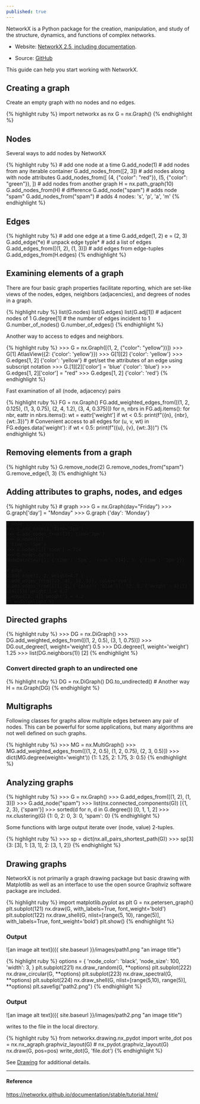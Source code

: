 ```yaml
---
published: true
---
```

NetworkX is a Python package for the creation, manipulation, and study of the structure, dynamics, and functions of complex networks.

- Website: [NetworkX 2.5, including documentation](https://networkx.github.io).

- Source: [GitHub](http://github.com/networkx/networkx)

This guide can help you start working with NetworkX.

## Creating a graph
Create an empty graph with no nodes and no edges.

<head>
    <title>Rouge</title>
    <link media="all" rel="stylesheet" type="text/css" href="../assets/rouge/rouge.css" />
    <style>
        pre{
            background: rgba(0, 0, 0, 0.95);
        }
    </style>
</head>

<body>
    {% highlight ruby %}
  	import networkx as nx
  	G = nx.Graph()
    {% endhighlight %}
</body>

## Nodes
Several ways to add nodes by NetworkX

<head>
    <title>Rouge</title>
    <link media="all" rel="stylesheet" type="text/css" href="../assets/rouge/rouge.css" />
    <style>
        pre{
            background: rgba(0, 0, 0, 0.95);
        }
    </style>
</head>

<body>
    {% highlight ruby %}
    # add one node at a time
    G.add_node(1)
    # add nodes from any iterable container
    G.add_nodes_from([2, 3])
    # add nodes along with node attributes
    G.add_nodes_from([
        (4, {"color": "red"}),
        (5, {"color": "green"}),
    ])
    # add nodes from another graph
    H = nx.path_graph(10)
    G.add_nodes_from(H)
    # difference
    G.add_node("spam")        # adds node "spam"
    G.add_nodes_from("spam")  # adds 4 nodes: 's', 'p', 'a', 'm'
    {% endhighlight %}
</body>

## Edges

<head>
    <title>Rouge</title>
    <link media="all" rel="stylesheet" type="text/css" href="../assets/rouge/rouge.css" />
    <style>
        pre{
            background: rgba(0, 0, 0, 0.95);
        }
    </style>
</head>

<body>
    {% highlight ruby %}
    # add one edge at a time
    G.add_edge(1, 2)
    e = (2, 3)
    G.add_edge(*e) # unpack edge typle*
    # add a list of edges
    G.add_edges_from([(1, 2), (1, 3)])
    # add edges from edge-tuples
    G.add_edges_from(H.edges)
    {% endhighlight %}
</body>

## Examining elements of a graph
There are four basic graph properties facilitate reporting, which are set-like views of the nodes, edges, neighbors (adjacencies), and degrees of nodes in a graph.
<head>
    <title>Rouge</title>
    <link media="all" rel="stylesheet" type="text/css" href="../assets/rouge/rouge.css" />
    <style>
        pre{
            background: rgba(0, 0, 0, 0.95);
        }
    </style>
</head>

<body>
    {% highlight ruby %}
    list(G.nodes)
    list(G.edges)
    list(G.adj[1]) # adjacent nodes of 1
    G.degree[1] # the number of edges incident to 1
    G.number_of_nodes()
    G.number_of_edges()
    {% endhighlight %}
</body>

Another way to access to edges and neighbors.
<head>
    <title>Rouge</title>
    <link media="all" rel="stylesheet" type="text/css" href="../assets/rouge/rouge.css" />
    <style>
        pre{
            background: rgba(0, 0, 0, 0.95);
        }
    </style>
</head>

<body>
    {% highlight ruby %}
    >>> G = nx.Graph([(1, 2, {"color": "yellow"})])
    >>> G[1]
    AtlasView({2: {'color': 'yellow'}})
    >>> G[1][2]
    {'color': 'yellow'}
    >>> G.edges[1, 2]
    {'color': 'yellow'}
    # get/set the attributes of an edge using subscript notation
    >>> G.[1][2]['color'] = 'blue'
    {'color': 'blue'}
    >>> G.edges[1, 2]['color'] = "red"
    >>> G.edges[1, 2]
    {'color': 'red'}
    {% endhighlight %}
</body>

Fast examination of all (node, adjacency) pairs
<head>
    <title>Rouge</title>
    <link media="all" rel="stylesheet" type="text/css" href="../assets/rouge/rouge.css" />
    <style>
        pre{
            background: rgba(0, 0, 0, 0.95);
        }
    </style>
</head>

<body>
    {% highlight ruby %}
    FG = nx.Graph()
    FG.add_weighted_edges_from([(1, 2, 0.125), (1, 3, 0.75), (2, 4, 1.2), (3, 4, 0.375)])
    for n, nbrs in FG.adj.items():
        for nbr, eattr in nbrs.items():
          wt = eattr['weight']
          if wt < 0.5: print(f"({n}, {nbr}, {wt:.3})")
    # Convenient access to all edges
    for (u, v, wt) in FG.edges.data('weight'):
        if wt < 0.5:
          print(f"({u}, {v}, {wt:.3})")
    {% endhighlight %}
</body>

## Removing elements from a graph
<head>
    <title>Rouge</title>
    <link media="all" rel="stylesheet" type="text/css" href="../assets/rouge/rouge.css" />
    <style>
        pre{
            background: rgba(0, 0, 0, 0.95);
        }
    </style>
</head>

<body>
    {% highlight ruby %}
    G.remove_node(2)
    G.remove_nodes_from("spam")
    G.remove_edge(1, 3)
    {% endhighlight %}
</body>

## Adding attributes to graphs, nodes, and edges
<head>
    <title>Rouge</title>
    <link media="all" rel="stylesheet" type="text/css" href="../assets/rouge/rouge.css" />
    <style>
        pre{
            background: rgba(0, 0, 0, 0.95);
        }
    </style>
</head>

<body>
    {% highlight ruby %}
    # graph
    >>> G = nx.Graph(day="Friday")
    >>> G.graph['day'] = "Monday"
    >>> G.graph
    {'day': 'Monday'}
  
    # node
    >>> G.add_node(1, time='5pm')
    >>> G.add_nodes_from([3], time='2pm')
    >>> G.nodes[1]
    {'time': '5pm'}
    >>> G.nodes[1]['room'] = 714
    >>> G.nodes.data()
    NodeDataView({1: {'time': '5pm', 'room': 714}, 3: {'time': '2pm'}})
  
    # edge
    G.add_edge(1, 2, weight=4.7 )
    G.add_edges_from([(3, 4), (4, 5)], color='red')
    G.add_edges_from([(1, 2, {'color': 'blue'}), (2, 3, {'weight': 8})])
    G[4][5]['weight'] = 4.7
    G.edges[3, 4]['weight'] = 4.2
    {% endhighlight %}
</body>

## Directed graphs
<head>
    <title>Rouge</title>
    <link media="all" rel="stylesheet" type="text/css" href="../assets/rouge/rouge.css" />
    <style>
        pre{
            background: rgba(0, 0, 0, 0.95);
        }
    </style>
</head>

<body>
    {% highlight ruby %}
    >>> DG = nx.DiGraph() 
    >>> DG.add_weighted_edges_from([(1, 2, 0.5), (3, 1, 0.75)])
    >>> DG.out_degree(1, weight='weight')
    0.5
    >>> DG.degree(1, weight='weight')
    1.25
    >>> list(DG.neighbors(1))
    [2]
    {% endhighlight %}
</body>

### Convert directed graph to an undirected one
<head>
    <title>Rouge</title>
    <link media="all" rel="stylesheet" type="text/css" href="../assets/rouge/rouge.css" />
    <style>
        pre{
            background: rgba(0, 0, 0, 0.95);
        }
    </style>
</head>

<body>
    {% highlight ruby %}
    DG = nx.DiGraph() 
    DG.to_undirected()
    # Another way
    H = nx.Graph(DG)
    {% endhighlight %}
</body>

## Multigraphs
Following classes for graphs allow multiple edges between any pair of nodes. This can be powerful for some applications, but many algorithms are not well defined on such graphs.

<head>
    <title>Rouge</title>
    <link media="all" rel="stylesheet" type="text/css" href="../assets/rouge/rouge.css" />
    <style>
        pre{
            background: rgba(0, 0, 0, 0.95);
        }
    </style>
</head>

<body>
    {% highlight ruby %}
    >>> MG = nx.MultiGraph() 
    >>> MG.add_weighted_edges_from([(1, 2, 0.5), (1, 2, 0.75), (2, 3, 0.5)])
    >>> dict(MG.degree(weight='weight'))
    {1: 1.25, 2: 1.75, 3: 0.5}
    {% endhighlight %}
</body>

## Analyzing graphs
<head>
    <title>Rouge</title>
    <link media="all" rel="stylesheet" type="text/css" href="../assets/rouge/rouge.css" />
    <style>
        pre{
            background: rgba(0, 0, 0, 0.95);
        }
    </style>
</head>

<body>
    {% highlight ruby %}
    >>> G = nx.Graph()
    >>> G.add_edges_from([(1, 2), (1, 3)])
    >>> G.add_node("spam")
    >>> list(nx.connected_components(G))
    [{1, 2, 3}, {'spam'}]
    >>> sorted(d for n, d in G.degree())
    [0, 1, 1, 2]
    >>> nx.clustering(G)
    {1: 0, 2: 0, 3: 0, 'spam': 0}
    {% endhighlight %}
</body>

Some functions with large output iterate over (node, value) 2-tuples.
<head>
    <title>Rouge</title>
    <link media="all" rel="stylesheet" type="text/css" href="../assets/rouge/rouge.css" />
    <style>
        pre{
            background: rgba(0, 0, 0, 0.95);
        }
    </style>
</head>

<body>
    {% highlight ruby %}
    >>> sp = dict(nx.all_pairs_shortest_path(G))
    >>> sp[3]
    {3: [3], 1: [3, 1], 2: [3, 1, 2]}
    {% endhighlight %}
</body>

## Drawing graphs
NetworkX is not primarily a graph drawing package but basic drawing with Matplotlib as well as an interface to use the open source Graphviz software package are included.
<head>
    <title>Rouge</title>
    <link media="all" rel="stylesheet" type="text/css" href="../assets/rouge/rouge.css" />
    <style>
        pre{
            background: rgba(0, 0, 0, 0.95);
        }
    </style>
</head>

<body>
    {% highlight ruby %}
    import matplotlib.pyplot as plt
    G = nx.petersen_graph()
    plt.subplot(121)
    nx.draw(G, with_labels=True, font_weight='bold')
    plt.subplot(122)
    nx.draw_shell(G, nlist=[range(5, 10), range(5)], with_labels=True, font_weight='bold')
    plt.show()
    {% endhighlight %}
</body>

### Output
![an image alt text]({{ site.baseurl }}/images/path1.png "an image title")

<head>
    <title>Rouge</title>
    <link media="all" rel="stylesheet" type="text/css" href="../assets/rouge/rouge.css" />
    <style>
        pre{
            background: rgba(0, 0, 0, 0.95);
        }
    </style>
</head>

<body>
    {% highlight ruby %}
    options = {
        'node_color': 'black',
        'node_size': 100,
        'width': 3,
    }
    plt.subplot(221)
    nx.draw_random(G, **options)
    plt.subplot(222)
    nx.draw_circular(G, **options)
    plt.subplot(223)
    nx.draw_spectral(G, **options)
    plt.subplot(224)
    nx.draw_shell(G, nlist=[range(5,10), range(5)], **options)
    plt.savefig("path2.png")
    {% endhighlight %}
</body>

### Output
![an image alt text]({{ site.baseurl }}/images/path2.png "an image title")

writes to the file in the local directory.
<body>
    {% highlight ruby %}
    from networkx.drawing.nx_pydot import write_dot
    pos = nx.nx_agraph.graphviz_layout(G) # nx_pydot.graphviz_layout(G)
    nx.draw(G, pos=pos)
    write_dot(G, 'file.dot')
    {% endhighlight %}
</body>

See [Drawing](http://github.com/networkx/networkx) for additional details.

----
#### Reference
<https://networkx.github.io/documentation/stable/tutorial.html/>
